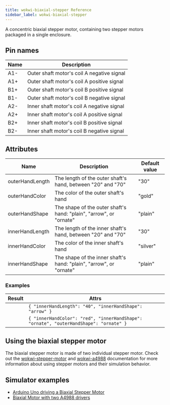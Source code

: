 ```yaml
---
title: wokwi-biaxial-stepper Reference
sidebar_label: wokwi-biaxial-stepper
---
```


A concentric biaxial stepper motor, containing two stepper motors packaged in a single enclosure.

<wokwi-biaxial-stepper innerHandAngle="90" />

## Pin names

| Name | Description                                |
| ---- | ------------------------------------------ |
| A1-  | Outer shaft motor's coil A negative signal |
| A1+  | Outer shaft motor's coil A positive signal |
| B1+  | Outer shaft motor's coil B positive signal |
| B1-  | Outer shaft motor's coil B negative signal |
| A2-  | Inner shaft motor's coil A negative signal |
| A2+  | Inner shaft motor's coil A positive signal |
| B2+  | Inner shaft motor's coil B positive signal |
| B2-  | Inner shaft motor's coil B negative signal |

## Attributes

| Name            | Description                                                        | Default value |
| --------------- | ------------------------------------------------------------------ | ------------- |
| outerHandLength | The length of the outer shaft's hand, between "20" and "70"        | "30"          |
| outerHandColor  | The color of the outer shaft's hand                                | "gold"        |
| outerHandShape  | The shape of the outer shaft's hand: "plain", "arrow", or "ornate" | "plain"       |
| innerHandLength | The length of the inner shaft's hand, between "20" and "70"        | "30"          |
| innerHandColor  | The color of the inner shaft's hand                                | "silver"      |
| innerHandShape  | The shape of the inner shaft's hand: "plain", "arrow", or "ornate" | "plain"       |

### Examples

| Result                                                                                                                                 | Attrs                                                                                 |
| -------------------------------------------------------------------------------------------------------------------------------------- | ------------------------------------------------------------------------------------- |
| <wokwi-biaxial-stepper innerHandLength="40" innerHandShape="arrow" outerHandAngle="90" />                                              | `{ "innerHandLength": "40", "innerHandShape": "arrow" }`                              |
| <wokwi-biaxial-stepper innerHandShape="ornate" innerHandColor="red" outerHandShape="ornate" FouterHandAngle="45" outerHandAngle="90"/> | `{ "innerHandColor": "red", "innerHandShape": "ornate", "outerHandShape": "ornate" }` |

## Using the biaxial stepper motor

The biaxial stepper motor is made of two individual stepper motor. Check out the [wokwi-stepper-motor](./wokwi-stepper-motor#using-the-stepper-motor) and [wokwi-a4988](./wokwi-a4988) documentation for more information about using stepper motors and their simulation behavior.

## Simulator examples

- [Arduino Uno driving a Biaxial Stepper Motor](https://wokwi.com/projects/344254821712265811)
- [Biaxial Motor with two A4988 drivers](https://wokwi.com/projects/345206751024382546)
